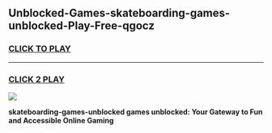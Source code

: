 
## Unblocked-Games-skateboarding-games-unblocked-Play-Free-qgocz
<h3>
<a href="https://premium76.site?title=skateboarding-games-unblocked&ref=10A">CLICK TO PLAY</a></h3>
<hr>

<h3>
<a href="https://premium76.site?title=skateboarding-games-unblocked&ref=10A">CLICK 2 PLAY</a>
  
</h3>

<a href="https://premium76.site?title=skateboarding-games-unblocked&ref=10A"><img src="https://clearcache.store/games.png"></a>


**skateboarding-games-unblocked games unblocked: Your Gateway to Fun and Accessible Online Gaming**
